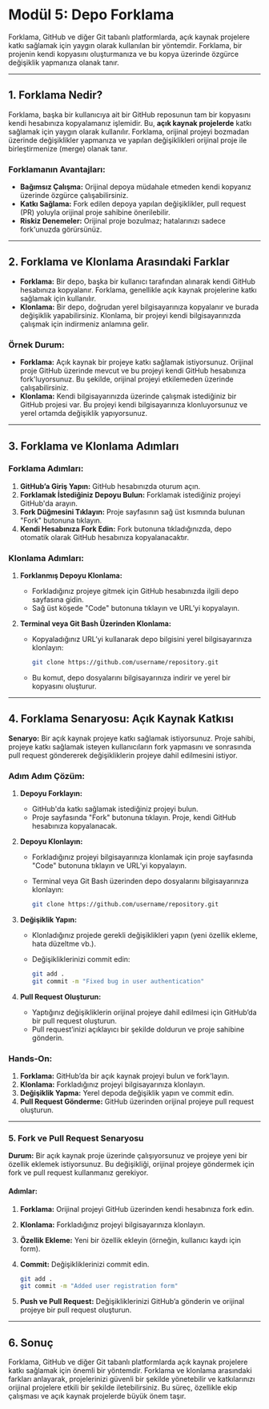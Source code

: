 # **Modül 5: Depo Forklama**

Forklama, GitHub ve diğer Git tabanlı platformlarda, açık kaynak projelere katkı sağlamak için yaygın olarak kullanılan bir yöntemdir. Forklama, bir projenin kendi kopyasını oluşturmanıza ve bu kopya üzerinde özgürce değişiklik yapmanıza olanak tanır. 

---

## **1. Forklama Nedir?**

Forklama, başka bir kullanıcıya ait bir GitHub reposunun tam bir kopyasını kendi hesabınıza kopyalamanız işlemidir. Bu, **açık kaynak projelerde** katkı sağlamak için yaygın olarak kullanılır. Forklama, orijinal projeyi bozmadan üzerinde değişiklikler yapmanıza ve yapılan değişiklikleri orijinal proje ile birleştirmenize (merge) olanak tanır.

### **Forklamanın Avantajları:**

- **Bağımsız Çalışma:** Orijinal depoya müdahale etmeden kendi kopyanız üzerinde özgürce çalışabilirsiniz.
- **Katkı Sağlama:** Fork edilen depoya yapılan değişiklikler, pull request (PR) yoluyla orijinal proje sahibine önerilebilir.
- **Riskiz Denemeler:** Orijinal proje bozulmaz; hatalarınızı sadece fork'unuzda görürsünüz.

---

## **2. Forklama ve Klonlama Arasındaki Farklar**

- **Forklama:** Bir depo, başka bir kullanıcı tarafından alınarak kendi GitHub hesabınıza kopyalanır. Forklama, genellikle açık kaynak projelerine katkı sağlamak için kullanılır.
- **Klonlama:** Bir depo, doğrudan yerel bilgisayarınıza kopyalanır ve burada değişiklik yapabilirsiniz. Klonlama, bir projeyi kendi bilgisayarınızda çalışmak için indirmeniz anlamına gelir.

### **Örnek Durum:**

- **Forklama:** Açık kaynak bir projeye katkı sağlamak istiyorsunuz. Orijinal proje GitHub üzerinde mevcut ve bu projeyi kendi GitHub hesabınıza fork'luyorsunuz. Bu şekilde, orijinal projeyi etkilemeden üzerinde çalışabilirsiniz.
- **Klonlama:** Kendi bilgisayarınızda üzerinde çalışmak istediğiniz bir GitHub projesi var. Bu projeyi kendi bilgisayarınıza klonluyorsunuz ve yerel ortamda değişiklik yapıyorsunuz.

---

## **3. Forklama ve Klonlama Adımları**

### **Forklama Adımları:**

1. **GitHub’a Giriş Yapın:** GitHub hesabınızda oturum açın.
2. **Forklamak İstediğiniz Depoyu Bulun:** Forklamak istediğiniz projeyi GitHub'da arayın.
3. **Fork Düğmesini Tıklayın:** Proje sayfasının sağ üst kısmında bulunan "Fork" butonuna tıklayın.
4. **Kendi Hesabınıza Fork Edin:** Fork butonuna tıkladığınızda, depo otomatik olarak GitHub hesabınıza kopyalanacaktır.

### **Klonlama Adımları:**

1. **Forklanmış Depoyu Klonlama:**
   - Forkladığınız projeye gitmek için GitHub hesabınızda ilgili depo sayfasına gidin.
   - Sağ üst köşede "Code" butonuna tıklayın ve URL’yi kopyalayın.

2. **Terminal veya Git Bash Üzerinden Klonlama:**
   - Kopyaladığınız URL’yi kullanarak depo bilgisini yerel bilgisayarınıza klonlayın:

     ```bash
     git clone https://github.com/username/repository.git
     ```

   - Bu komut, depo dosyalarını bilgisayarınıza indirir ve yerel bir kopyasını oluşturur.

---

## **4. Forklama Senaryosu: Açık Kaynak Katkısı**

**Senaryo:**
Bir açık kaynak projeye katkı sağlamak istiyorsunuz. Proje sahibi, projeye katkı sağlamak isteyen kullanıcıların fork yapmasını ve sonrasında pull request göndererek değişikliklerin projeye dahil edilmesini istiyor.

### **Adım Adım Çözüm:**

1. **Depoyu Forklayın:**
   - GitHub'da katkı sağlamak istediğiniz projeyi bulun.
   - Proje sayfasında "Fork" butonuna tıklayın. Proje, kendi GitHub hesabınıza kopyalanacak.

2. **Depoyu Klonlayın:**
   - Forkladığınız projeyi bilgisayarınıza klonlamak için proje sayfasında "Code" butonuna tıklayın ve URL’yi kopyalayın.
   - Terminal veya Git Bash üzerinden depo dosyalarını bilgisayarınıza klonlayın:

     ```bash
     git clone https://github.com/username/repository.git
     ```

3. **Değişiklik Yapın:**
   - Klonladığınız projede gerekli değişiklikleri yapın (yeni özellik ekleme, hata düzeltme vb.).
   - Değişikliklerinizi commit edin:

     ```bash
     git add .
     git commit -m "Fixed bug in user authentication"
     ```

4. **Pull Request Oluşturun:**
   - Yaptığınız değişikliklerin orijinal projeye dahil edilmesi için GitHub’da bir pull request oluşturun.
   - Pull request’inizi açıklayıcı bir şekilde doldurun ve proje sahibine gönderin.

### **Hands-On:**

1. **Forklama:** GitHub’da bir açık kaynak projeyi bulun ve fork'layın.
2. **Klonlama:** Forkladığınız projeyi bilgisayarınıza klonlayın.
3. **Değişiklik Yapma:** Yerel depoda değişiklik yapın ve commit edin.
4. **Pull Request Gönderme:** GitHub üzerinden orijinal projeye pull request oluşturun.

---

### **5. Fork ve Pull Request Senaryosu**

**Durum:**
Bir açık kaynak proje üzerinde çalışıyorsunuz ve projeye yeni bir özellik eklemek istiyorsunuz. Bu değişikliği, orijinal projeye göndermek için fork ve pull request kullanmanız gerekiyor.

#### **Adımlar:**

1. **Forklama:** Orijinal projeyi GitHub üzerinden kendi hesabınıza fork edin.
2. **Klonlama:** Forkladığınız projeyi bilgisayarınıza klonlayın.
3. **Özellik Ekleme:** Yeni bir özellik ekleyin (örneğin, kullanıcı kaydı için form).
4. **Commit:** Değişikliklerinizi commit edin.

   ```bash
   git add .
   git commit -m "Added user registration form"
   ```

5. **Push ve Pull Request:** Değişikliklerinizi GitHub’a gönderin ve orijinal projeye bir pull request oluşturun.

---

## **6. Sonuç**

Forklama, GitHub ve diğer Git tabanlı platformlarda açık kaynak projelere katkı sağlamak için önemli bir yöntemdir. Forklama ve klonlama arasındaki farkları anlayarak, projelerinizi güvenli bir şekilde yönetebilir ve katkılarınızı orijinal projelere etkili bir şekilde iletebilirsiniz. Bu süreç, özellikle ekip çalışması ve açık kaynak projelerde büyük önem taşır.
